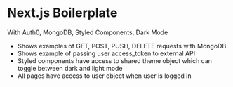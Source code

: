 # Next.js Boilerplate 

With Auth0, MongoDB, Styled Components, Dark Mode
- Shows examples of GET, POST, PUSH, DELETE requests with MongoDB
- Shows example of passing user access_token to external API
- Styled components have access to shared theme object which can toggle between dark and light mode
- All pages have access to user object when user is logged in